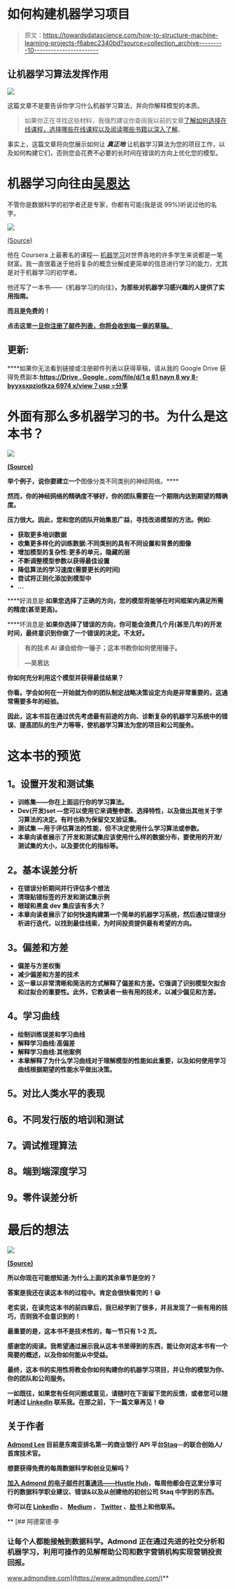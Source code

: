 # 如何构建机器学习项目

> 原文：<https://towardsdatascience.com/how-to-structure-machine-learning-projects-f6abec2340bd?source=collection_archive---------10----------------------->

## 让机器学习算法发挥作用

![](img/6ee8abd197839c52e96241fa9c9c9c74.png)

这篇文章不是要告诉你学习什么机器学习算法，并向你解释模型的本质。

> 如果你正在寻找这些材料，我强烈建议你查阅我以前的文章[了解如何选择在线课程，选择哪些在线课程以及阅读哪些书籍以深入了解](/how-to-go-into-data-science-c1f6ef258438)。

事实上，这篇文章将向您展示如何让 ***真正地*** 让机器学习算法为您的项目工作，以及如何构建它们，否则您会花费不必要的长时间在错误的方向上优化您的模型。

# 机器学习向往由[吴恩达](https://medium.com/u/592ce2a67248?source=post_page-----f6abec2340bd--------------------------------)

不管你是数据科学的初学者还是专家，你都有可能(我是说 99%)听说过他的名字。

![](img/c0e636bc9ee6cfd78dc75d27de895b34.png)

[(Source)](https://www.coursera.org/learn/machine-learning)

他在 Coursera 上最著名的课程— [机器学习](https://click.linksynergy.com/deeplink?id=zeF/0G0dYHo&mid=40328&murl=https%3A%2F%2Fwww.coursera.org%2Flearn%2Fmachine-learning)对世界各地的许多学生来说都是一笔财富。我一直很着迷于他将复杂的概念分解成更简单的信息进行学习的能力，尤其是对于机器学习的初学者。

他还写了一本书——《机器学习的向往》[](http://www.mlyearning.org/)**，为那些对机器学习感兴趣的人提供了实用指南。**

**而且是免费的！**

**点击这里[一旦你注册了邮件列表，你将会收到每一章的草稿。](http://www.mlyearning.org/)**

## **更新:**

****如果你无法看到链接或注册邮件列表以获得草稿，请从我的 Google Drive 获得免费副本:**[https://Drive . Google . com/file/d/1 q 81 nayn 8 wy 8-byyxsxpziotkza 6974 x/view？usp =分享](https://drive.google.com/file/d/1q81NaLyN8WY8-BYyxSXpZioTkZa6974X/view?usp=sharing)**

# **外面有那么多机器学习的书。为什么是这本书？**

**![](img/f915bb680eb5c0dce8083d0ca2b349b6.png)**

**[(Source)](http://www.mlyearning.org/)**

**举个例子，说你要建立一个**图像分类不同类别的神经网络。****

**然而，你的神经网络的精确度不够好，你的团队需要在一个期限内达到期望的精确度。**

**压力很大。因此，您和您的团队开始集思广益，寻找改进模型的方法。例如:**

*   **获取更多培训数据**
*   **收集更多样化的训练数据:不同类别的具有不同设置和背景的图像**
*   **增加模型的复杂性:更多的单元，隐藏的层**
*   **不断调整模型参数以获得最佳设置**
*   **降低算法的学习速度(需要更长的时间)**
*   **尝试将正则化添加到模型中**
*   **…**

****好消息是:**如果您选择了正确的方向，您的模型将能够在时间框架内满足所需的精度(甚至更高)。**

****坏消息是:**如果你选择了错误的方向，你可能会浪费几个月(甚至几年)的开发时间，最终意识到你做了一个错误的决定。不太好。**

> **有的技术 AI 课会给你一锤子；这本书教你如何使用锤子。**
> 
> **—吴恩达**

**你如何充分利用这个模型并获得最佳结果？**

**你看。学会如何在一开始就为你的团队制定战略决策设定方向是非常重要的，这通常需要多年的经验。**

**因此，这本书旨在通过优先考虑最有前途的方向、诊断复杂的机器学习系统中的错误、提高团队的生产力等等，使机器学习算法为您的项目和公司服务。**

# **这本书的预览**

## ****1。设置开发和测试集****

*   ****训练集**——你在上面运行你的学习算法。**
*   ****Dev(开发)set** —您可以使用它来调整参数、选择特性，以及做出其他关于学习算法的决定。有时也称为保留交叉验证集。**
*   ****测试集** —用于评估算法的性能，但不决定使用什么学习算法或参数。**
*   ****本章向读者展示了开发和测试集应该使用什么样的数据分布，要使用的开发/测试集的大小，以及要优化的指标等。****

## ****2。基本误差分析****

*   **在错误分析期间并行评估多个想法**
*   **清理贴错标签的开发和测试集示例**
*   **眼球和黑盒 dev 集应该有多大？**
*   ****本章向读者展示了如何快速构建第一个简单的机器学习系统，然后通过错误分析进行迭代，以找到最佳线索，为时间投资提供最有希望的方向。****

## ****3。偏差和方差****

*   **偏差与方差权衡**
*   **减少偏差和方差的技术**
*   **这一章以非常清晰和简洁的方式解释了偏差和方差。它强调了识别模型欠拟合和过拟合的重要性。此外，它教读者一些有用的技术，以减少偏见和方差。**

## ****4。学习曲线****

*   **绘制训练误差和学习曲线**
*   **解释学习曲线:高偏差**
*   **解释学习曲线:其他案例**
*   **本章解释了为什么学习曲线对于理解模型的性能如此重要，以及如何使用学习曲线根据期望的性能水平做出决策。**

## ****5。对比人类水平的表现****

## ****6。不同发行版的培训和测试****

## ****7。调试推理算法****

## ****8。端到端深度学习****

## ****9。零件误差分析****

# **最后的想法**

**![](img/02ece2b6c677b64f91e676ebb4fb3380.png)**

**[(Source)](https://pixabay.com/photo-2681507/)**

**所以你现在可能想知道:为什么上面的其余章节是空的？**

**答案是我还在读这本书的过程中。肯定会很快看完的！😃**

**老实说，在读完这本书的前四章后，我已经学到了很多，并且发现了一些有用的技巧，否则我不会意识到的！**

**最重要的是，这本书不是技术性的，每一节只有 1-2 页。**

**感谢您的阅读。我希望通过展示我从这本书里得到的东西，能让你对这本书有一个简要的概述，以及你如何能从中受益。**

**最终，这本书的实用性将教会你如何构建你的机器学习项目，并让你的模型为你、你的团队和公司服务。**

**一如既往，如果您有任何问题或意见，请随时在下面留下您的反馈，或者您可以随时通过 [LinkedIn](https://www.linkedin.com/in/admond1994/) 联系我。在那之前，下一篇文章再见！😄**

## **关于作者**

**[**Admond Lee**](https://www.linkedin.com/in/admond1994/) 目前是东南亚排名第一的商业银行 API 平台[**Staq**](https://www.trystaq.com)**—**的联合创始人/首席技术官。**

**想要获得免费的每周数据科学和创业见解吗？**

**[**加入 Admond 的电子邮件时事通讯——Hustle Hub**](https://bit.ly/3pGF8jv)，每周他都会在这里分享可行的数据科学职业建议、错误&以及从创建他的初创公司 Staq 中学到的东西。**

**你可以在 [LinkedIn](https://www.linkedin.com/in/admond1994/) 、 [Medium](https://medium.com/@admond1994) 、 [Twitter](https://twitter.com/admond1994) 、[脸书](https://www.facebook.com/admond1994)上和他联系。**

**[](https://www.admondlee.com/) [## 阿德蒙德·李

### 让每个人都能接触到数据科学。Admond 正在通过先进的社交分析和机器学习，利用可操作的见解帮助公司和数字营销机构实现营销投资回报。

www.admondlee.com](https://www.admondlee.com/)**